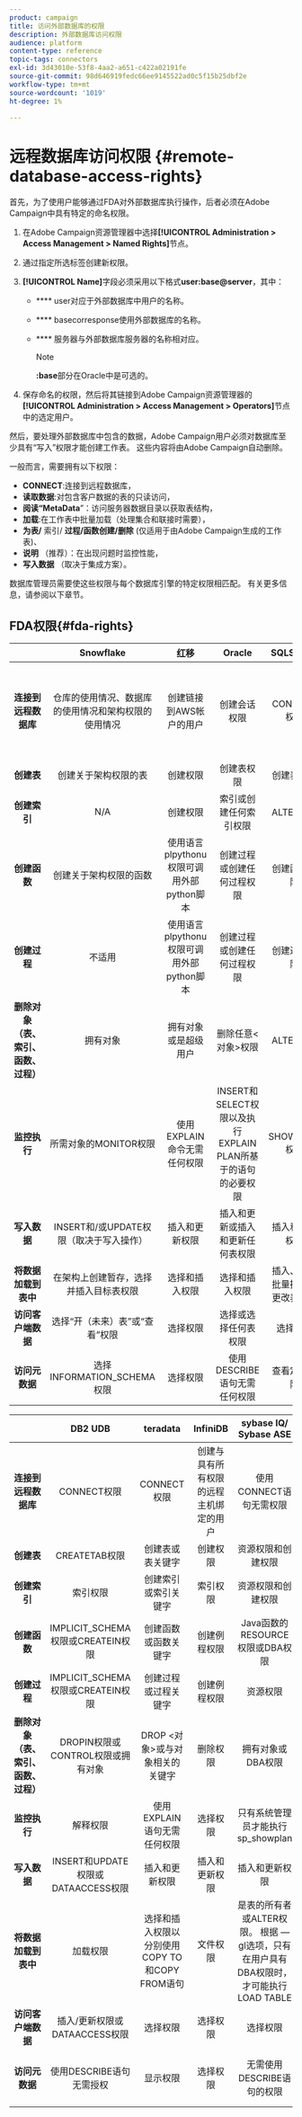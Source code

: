 ```yaml
---
product: campaign
title: 访问外部数据库的权限
description: 外部数据库访问权限
audience: platform
content-type: reference
topic-tags: connectors
exl-id: 3d43010e-53f8-4aa2-a651-c422a02191fe
source-git-commit: 98d646919fedc66ee9145522ad0c5f15b25dbf2e
workflow-type: tm+mt
source-wordcount: '1019'
ht-degree: 1%

---
```


# 远程数据库访问权限 {#remote-database-access-rights}

首先，为了使用户能够通过FDA对外部数据库执行操作，后者必须在Adobe Campaign中具有特定的命名权限。

1. 在Adobe Campaign资源管理器中选择&#x200B;**[!UICONTROL Administration > Access Management > Named Rights]**&#x200B;节点。
1. 通过指定所选标签创建新权限。
1. **[!UICONTROL Name]**&#x200B;字段必须采用以下格式&#x200B;**user:base@server**，其中：

   * **** user对应于外部数据库中用户的名称。
   * **** basecorresponse使用外部数据库的名称。
   * **** 服务器与外部数据库服务器的名称相对应。

      >[!NOTE]
      >
      >**:base**&#x200B;部分在Oracle中是可选的。

1. 保存命名的权限，然后将其链接到Adobe Campaign资源管理器的&#x200B;**[!UICONTROL Administration > Access Management > Operators]**&#x200B;节点中的选定用户。

然后，要处理外部数据库中包含的数据，Adobe Campaign用户必须对数据库至少具有“写入”权限才能创建工作表。 这些内容将由Adobe Campaign自动删除。

一般而言，需要拥有以下权限：

* **CONNECT**:连接到远程数据库，
* **读取数据**:对包含客户数据的表的只读访问，
* **阅读“MetaData**”：访问服务器数据目录以获取表结构，
* **加载**:在工作表中批量加载（处理集合和联接时需要），
* **为表/** 索引/ **过程/函数创建/删除** (仅适用于由Adobe Campaign生成的工作表)、
* **说明** （推荐）：在出现问题时监控性能，
* **写入数据** （取决于集成方案）。

数据库管理员需要使这些权限与每个数据库引擎的特定权限相匹配。 有关更多信息，请参阅以下章节。

## FDA权限{#fda-rights}

|   | Snowflake | 红移 | Oracle | SQLServer | PostgreSQL | MySQL |
|:-:|:-:|:-:|:-:|:-:|:-:|:-:|
| **连接到远程数据库** | 仓库的使用情况、数据库的使用情况和架构权限的使用情况 | 创建链接到AWS帐户的用户 | 创建会话权限 | CONNECT权限 | CONNECT权限 | 创建与具有所有权限的远程主机绑定的用户 |
| **创建表** | 创建关于架构权限的表 | 创建权限 | 创建表权限 | 创建表权限 | 创建权限 | 创建权限 |
| **创建索引** | N/A | 创建权限 | 索引或创建任何索引权限 | ALTER权限 | 创建权限 | 索引权限 |
| **创建函数** | 创建关于架构权限的函数 | 使用语言plpythonu权限可调用外部python脚本 | 创建过程或创建任何过程权限 | 创建函数权限 | 使用权限 | 创建例程权限 |
| **创建过程** | 不适用 | 使用语言plpythonu权限可调用外部python脚本 | 创建过程或创建任何过程权限 | 创建过程权限 | 使用权限（过程是函数） | 创建例程权限 |
| **删除对象（表、索引、函数、过程）** | 拥有对象 | 拥有对象或是超级用户 | 删除任意&lt;对象>权限 | ALTER权限 | 表：拥有表索引：拥有索引函数：拥有函数 | 删除权限 |
| **监控执行** | 所需对象的MONITOR权限 | 使用EXPLAIN命令无需任何权限 | INSERT和SELECT权限以及执行EXPLAIN PLAN所基于的语句的必要权限 | SHOWPLAN权限 | 使用EXPLAIN语句无需任何权限 | 选择权限 |
| **写入数据** | INSERT和/或UPDATE权限（取决于写入操作） | 插入和更新权限 | 插入和更新或插入和更新任何表权限 | 插入和更新权限 | 插入和更新权限 | 插入和更新权限 |
| **将数据加载到表中** | 在架构上创建暂存，选择并插入目标表权限 | 选择和插入权限 | 选择和插入权限 | 插入、管理批量操作和更改表权限 | 选择和插入权限 | 文件权限 |
| **访问客户端数据** | 选择“开（未来）表”或“查看”权限 | 选择权限 | 选择或选择任何表权限 | 选择权限 | 选择权限 | 选择权限 |
| **访问元数据** | 选择INFORMATION_SCHEMA权限 | 选择权限 | 使用DESCRIBE语句无需任何权限 | 查看定义权限 | 使用“\d表”命令无需权限 | 选择权限 |

|   | DB2 UDB | teradata | InfiniDB | sybase IQ/ Sybase ASE | Netezza | 绿梅 | AsterData |
|:-:|:-:|:-:|:-:|:-:|:-:|:-:|:-:|
| **连接到远程数据库** | CONNECT权限 | CONNECT权限 | 创建与具有所有权限的远程主机绑定的用户 | 使用CONNECT语句无需权限 | 无需权限 | CONNECT权限 | CONNECT权限 |
| **创建表** | CREATETAB权限 | 创建表或表关键字 | 创建权限 | 资源权限和创建权限 | 表权限 | 创建权限 | 创建权限 |
| **创建索引** | 索引权限 | 创建索引或索引关键字 | 索引权限 | 资源权限和创建权限 | 索引权限 | 创建权限 | 创建权限 |
| **创建函数** | IMPLICIT_SCHEMA权限或CREATEIN权限 | 创建函数或函数关键字 | 创建例程权限 | Java函数的RESOURCE权限或DBA权限 | 函数权限 | 使用权限 | 创建函数权限 |
| **创建过程** | IMPLICIT_SCHEMA权限或CREATEIN权限 | 创建过程或过程关键字 | 创建例程权限 | 资源权限 | 过程权限 | 使用权限 | 创建函数权限 |
| **删除对象（表、索引、函数、过程）** | DROPIN权限或CONTROL权限或拥有对象 | DROP &lt;对象>或与对象相关的关键字 | 删除权限 | 拥有对象或DBA权限 | 删除权限 | 拥有对象 | 拥有对象 |
| **监控执行** | 解释权限 | 使用EXPLAIN语句无需任何权限 | 选择权限 | 只有系统管理员才能执行sp_showplan | 使用EXPLAIN语句无需任何权限 | 使用EXPLAIN语句无需任何权限 | 使用EXPLAIN语句无需任何权限 |
| **写入数据** | INSERT和UPDATE权限或DATAACCESS权限 | 插入和更新权限 | 插入和更新权限 | 插入和更新权限 | 插入和更新权限 | 插入和更新权限 | 插入和更新权限 |
| **将数据加载到表中** | 加载权限 | 选择和插入权限以分别使用COPY TO和COPY FROM语句 | 文件权限 | 是表的所有者或ALTER权限。 根据 — gl选项，只有在用户具有DBA权限时，才可能执行LOAD TABLE | 选择和插入权限 | 选择和插入权限 | 选择和插入权限 |
| **访问客户端数据** | 插入/更新权限或DATAACCESS权限 | 选择权限 | 选择权限 | 选择权限 | 选择权限 | 选择权限 | 选择权限 |
| **访问元数据** | 使用DESCRIBE语句无需授权 | 显示权限 | 选择权限 | 无需使用DESCRIBE语句的权限 | 使用“\d表”命令无需权限 | 使用“\d表”命令无需权限 | 使用SHOW命令无需任何权限 |
